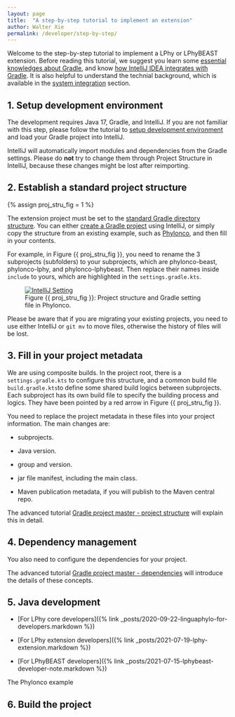 ```yaml
---
layout: page
title:  "A step-by-step tutorial to implement an extension"
author: Walter Xie
permalink: /developer/step-by-step/
---
```



Welcome to the step-by-step tutorial to implement a LPhy or LPhyBEAST extension.
Before reading this tutorial, we suggest you learn some
[essential knowledges about Gradle](https://github.com/LinguaPhylo/linguaPhylo/blob/master/DEV_NOTE.md),
and know [how IntelliJ IDEA integrates with Gradle](https://www.jetbrains.com/idea/guide/tutorials/working-with-gradle/).
It is also helpful to understand the technial background, 
which is available in the [system integration](/developer) section.


## 1. Setup development environment

The development requires Java 17, Gradle, and IntelliJ.
If you are not familiar with this step, please follow the tutorial to
[setup development environment](/developer/setup-dev-env) and load your Gradle project into IntelliJ.

IntelliJ will automatically import modules and dependencies from the Gradle settings.
Please do __not__ try to change them through Project Structure in IntelliJ,
because these changes might be lost after reimporting. 
  

## 2. Establish a standard project structure

{% assign proj_stru_fig = 1 %}

The extension project must be set to the
[standard Gradle directory structure](https://www.jetbrains.com/idea/guide/tutorials/working-with-gradle/tour-of-a-gradle-project/).
You can either [create a Gradle project](https://www.jetbrains.com/help/idea/getting-started-with-gradle.html)
using IntelliJ, or simply copy the structure from an existing example, 
such as [Phylonco](https://github.com/bioDS/beast-phylonco), and then fill in your contents.

For example, in Figure {{ proj_stru_fig }}, you need to rename the 3 subprojects (subfolders) to your subprojects,
which are phylonco-beast, phylonco-lphy, and phylonco-lphybeast. 
Then replace their names inside `include` to yours, 
which are highlighted in the `settings.gradle.kts`.  

<figure class="image">
<a href="IntelliJSetting.png">
  <img src="IntelliJSetting.png" alt="IntelliJ Setting">
  </a>
  <figcaption>Figure {{ proj_stru_fig }}: Project structure and Gradle setting file in Phylonco.</figcaption>
</figure>


Please be aware that if you are migrating your existing projects, 
you need to use either IntelliJ or `git mv` to move files, otherwise the history of files will be lost.

## 3. Fill in your project metadata

We are using composite builds. In the project root, there is a `settings.gradle.kts` to configure this structure,
and a common build file `build.gradle.kts`to define some shared build logics between subprojects.
Each subproject has its own build file to specify the building process and logics. 
They have been pointed by a red arrow in Figure {{ proj_stru_fig }}.

You need to replace the project metadata in these files into your project information.
The main changes are:

- subprojects.

- Java version.

- group and version.

- jar file manifest, including the main class.

- Maven publication metadata, if you will publish to the Maven central repo.

The advanced tutorial [Gradle project master - project structure](/developer/project-structure/)
will explain this in detail. 


## 4. Dependency management 

You also need to configure the dependencies for your project.

The advanced tutorial [Gradle project master - dependencies](/developer/dependencies/)
will introduce the details of these concepts. 


## 5. Java development 

* [For LPhy core developers]({% link _posts/2020-09-22-linguaphylo-for-developers.markdown %})

* [For LPhy extension developers]({% link _posts/2021-07-19-lphy-extension.markdown %})

* [For LPhyBEAST developers]({% link _posts/2021-07-15-lphybeast-developer-note.markdown %})


The Phylonco example

## 6. Build the project





